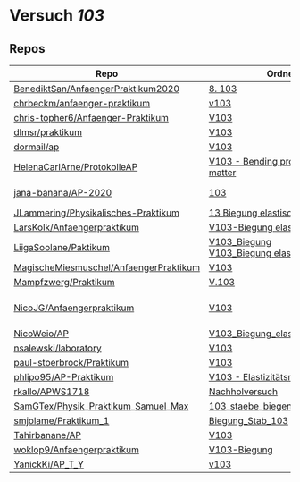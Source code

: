 # Versuch *103*

## Repos

|                                          Repo                                          |                                                                                                                    Ordner                                                                                                                    |                                                                                                                                                                                                                         PDFs                                                                                                                                                                                                                          |
|----------------------------------------------------------------------------------------|----------------------------------------------------------------------------------------------------------------------------------------------------------------------------------------------------------------------------------------------|-------------------------------------------------------------------------------------------------------------------------------------------------------------------------------------------------------------------------------------------------------------------------------------------------------------------------------------------------------------------------------------------------------------------------------------------------------|
|[BenediktSan/AnfaengerPraktikum2020](../repo/BenediktSan/AnfaengerPraktikum2020)        |[8. 103](https://github.com/BenediktSan/AnfaengerPraktikum2020/tree/main/Versuche%20Semester%20III/8.%20103)                                                                                                                                  |[V103.pdf](https://docs.google.com/viewer?url=https://raw.githubusercontent.com/BenediktSan/AnfaengerPraktikum2020/main/Versuche%20Semester%20III/8.%20103/V103.pdf)                                                                                                                                                                                                                                                                                   |
|[chrbeckm/anfaenger-praktikum](../repo/chrbeckm/anfaenger-praktikum)                    |[v103](https://github.com/chrbeckm/anfaenger-praktikum/tree/master/v103)                                                                                                                                                                      |–                                                                                                                                                                                                                                                                                                                                                                                                                                                      |
|[chris-topher6/Anfaenger-Praktikum](../repo/chris-topher6/Anfaenger-Praktikum)          |[V103](https://github.com/chris-topher6/Anfaenger-Praktikum/tree/master/V103)                                                                                                                                                                 |–                                                                                                                                                                                                                                                                                                                                                                                                                                                      |
|[dlmsr/praktikum](../repo/dlmsr/praktikum)                                              |[V103](https://github.com/dlmsr/praktikum/tree/master/V103)                                                                                                                                                                                   |–                                                                                                                                                                                                                                                                                                                                                                                                                                                      |
|[dormail/ap](../repo/dormail/ap)                                                        |[V103](https://github.com/dormail/ap/tree/main/V103)                                                                                                                                                                                          |–                                                                                                                                                                                                                                                                                                                                                                                                                                                      |
|[HelenaCarlArne/ProtokolleAP](../repo/HelenaCarlArne/ProtokolleAP)                      |[V103 - Bending properties of matter](https://github.com/HelenaCarlArne/ProtokolleAP/tree/master/V103%20-%20Bending%20properties%20of%20matter)                                                                                               |–                                                                                                                                                                                                                                                                                                                                                                                                                                                      |
|[jana-banana/AP-2020](../repo/jana-banana/AP-2020)                                      |[103](https://github.com/jana-banana/AP-2020/tree/main/we%20did%20that/103)                                                                                                                                                                   |[103_1.pdf](https://docs.google.com/viewer?url=https://raw.githubusercontent.com/jana-banana/AP-2020/main/we%20did%20that/103/103_1.pdf)<br/>[103_2-1.pdf](https://docs.google.com/viewer?url=https://raw.githubusercontent.com/jana-banana/AP-2020/main/we%20did%20that/103/103_2-1.pdf)                                                                                                                                                              |
|[JLammering/Physikalisches-Praktikum](../repo/JLammering/Physikalisches-Praktikum)      |[13 Biegung elastischer Stäbe](https://github.com/JLammering/Physikalisches-Praktikum/tree/master/13%20Biegung%20elastischer%20St%C3%A4be)                                                                                                    |–                                                                                                                                                                                                                                                                                                                                                                                                                                                      |
|[LarsKolk/Anfaengerpraktikum](../repo/LarsKolk/Anfaengerpraktikum)                      |[V103-Biegung elastischer Stäbe](https://github.com/LarsKolk/Anfaengerpraktikum/tree/master/V103-Biegung%20elastischer%20St%C3%A4be)                                                                                                          |[main.pdf](https://docs.google.com/viewer?url=https://raw.githubusercontent.com/LarsKolk/Anfaengerpraktikum/master/V103-Biegung%20elastischer%20St%C3%A4be/main.pdf)                                                                                                                                                                                                                                                                                   |
|[LiigaSoolane/Paktikum](../repo/LiigaSoolane/Paktikum)                                  |[V103_Biegung](https://github.com/LiigaSoolane/Paktikum-mit-dem-Teufel/tree/main/V103_Biegung)<br/>[V103_Biegung elastischer Stäbe](https://github.com/LiigaSoolane/Paktikum-mit-dem-Teufel/tree/main/V103_Biegung%20elastischer%20St%C3%A4be)|–                                                                                                                                                                                                                                                                                                                                                                                                                                                      |
|[MagischeMiesmuschel/AnfaengerPraktikum](../repo/MagischeMiesmuschel/AnfaengerPraktikum)|[V103](https://github.com/MagischeMiesmuschel/AnfaengerPraktikum/tree/master/V103)                                                                                                                                                            |–                                                                                                                                                                                                                                                                                                                                                                                                                                                      |
|[Mampfzwerg/Praktikum](../repo/Mampfzwerg/Praktikum)                                    |[V.103](https://github.com/Mampfzwerg/Praktikum/tree/master/V.103)                                                                                                                                                                            |[main.pdf](https://docs.google.com/viewer?url=https://raw.githubusercontent.com/Mampfzwerg/Praktikum/master/V.103/latex-template/main.pdf)                                                                                                                                                                                                                                                                                                             |
|[NicoJG/Anfaengerpraktikum](../repo/NicoJG/Anfaengerpraktikum)                          |[V103](https://github.com/NicoJG/Anfaengerpraktikum/tree/master/V103)                                                                                                                                                                         |[Abgabe.pdf](https://docs.google.com/viewer?url=https://raw.githubusercontent.com/NicoJG/Anfaengerpraktikum/master/V103/Abgabe.pdf)<br/>[Abgabe_korrigiert.pdf](https://docs.google.com/viewer?url=https://raw.githubusercontent.com/NicoJG/Anfaengerpraktikum/master/V103/Abgabe_korrigiert.pdf)<br/>[V103_Feedback.pdf](https://docs.google.com/viewer?url=https://raw.githubusercontent.com/NicoJG/Anfaengerpraktikum/master/V103/V103_Feedback.pdf)|
|[NicoWeio/AP](../repo/NicoWeio/AP)                                                      |[V103_Biegung_elastischer_Staebe](https://github.com/NicoWeio/AP/tree/gh-pages/V103_Biegung_elastischer_Staebe)                                                                                                                               |[main.pdf](https://docs.google.com/viewer?url=https://raw.githubusercontent.com/NicoWeio/AP/gh-pages/V103_Biegung_elastischer_Staebe/build/main.pdf)                                                                                                                                                                                                                                                                                                   |
|[nsalewski/laboratory](../repo/nsalewski/laboratory)                                    |[V103](https://github.com/nsalewski/laboratory/tree/master/V103)                                                                                                                                                                              |–                                                                                                                                                                                                                                                                                                                                                                                                                                                      |
|[paul-stoerbrock/Praktikum](../repo/paul-stoerbrock/Praktikum)                          |[V103](https://github.com/paul-stoerbrock/Praktikum/tree/master/V103)                                                                                                                                                                         |–                                                                                                                                                                                                                                                                                                                                                                                                                                                      |
|[phlipo95/AP-Praktikum](../repo/phlipo95/AP-Praktikum)                                  |[V103 - Elastizitätsmodul](https://github.com/phlipo95/AP-Praktikum/tree/master/V103%20-%20Elastizit%C3%A4tsmodul)                                                                                                                            |–                                                                                                                                                                                                                                                                                                                                                                                                                                                      |
|[rkallo/APWS1718](../repo/rkallo/APWS1718)                                              |[Nachholversuch](https://github.com/rkallo/APWS1718/tree/master/Nachholversuch)                                                                                                                                                               |[main.pdf](https://docs.google.com/viewer?url=https://raw.githubusercontent.com/rkallo/APWS1718/master/Nachholversuch/main.pdf)                                                                                                                                                                                                                                                                                                                        |
|[SamGTex/Physik_Praktikum_Samuel_Max](../repo/SamGTex/Physik_Praktikum_Samuel_Max)      |[103_staebe_biegen](https://github.com/SamGTex/Physik_Praktikum_Samuel_Max/tree/master/103_staebe_biegen)                                                                                                                                     |–                                                                                                                                                                                                                                                                                                                                                                                                                                                      |
|[smjolame/Praktikum_1](../repo/smjolame/Praktikum_1)                                    |[Biegung_Stab_103](https://github.com/smjolame/Praktikum_1/tree/master/Biegung_Stab_103)                                                                                                                                                      |–                                                                                                                                                                                                                                                                                                                                                                                                                                                      |
|[Tahirbanane/AP](../repo/Tahirbanane/AP)                                                |[V103](https://github.com/Tahirbanane/AP/tree/main/V103)                                                                                                                                                                                      |–                                                                                                                                                                                                                                                                                                                                                                                                                                                      |
|[woklop9/Anfaengerpraktikum](../repo/woklop9/Anfaengerpraktikum)                        |[V103-Biegung](https://github.com/woklop9/Anfaengerpraktikum/tree/master/V103-Biegung)                                                                                                                                                        |–                                                                                                                                                                                                                                                                                                                                                                                                                                                      |
|[YanickKi/AP_T_Y](../repo/YanickKi/AP_T_Y)                                              |[v103](https://github.com/YanickKi/AP_T_Y/tree/main/v103)                                                                                                                                                                                     |–                                                                                                                                                                                                                                                                                                                                                                                                                                                      |
